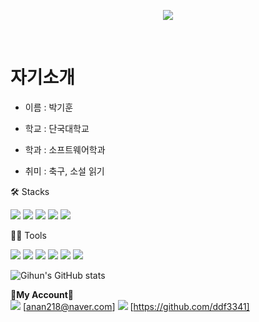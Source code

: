 <p align = "center">
<img src="https://capsule-render.vercel.app/api?type=waving&color=auto&height=300&section=header&text=Hello!&fontSize=70" />
</p>
<br>

# 자기소개
* 이름 : 박기훈
  
* 학교 : 단국대학교

* 학과 : 소프트웨어학과

* 취미 : 축구, 소설 읽기


🛠️ Stacks


  <img src="https://img.shields.io/badge/java-007396?style=for-the-badge&logo=java&logoColor=white"> <img src="https://img.shields.io/badge/c++-00599C?style=for-the-badge&logo=c%2B%2B&logoColor=white"> <img src="https://img.shields.io/badge/python-3776AB?style=for-the-badge&logo=python&logoColor=white"> <img src="https://img.shields.io/badge/github-181717?style=for-the-badge&logo=github&logoColor=white"> <img src="https://img.shields.io/badge/git-F05032?style=for-the-badge&logo=git&logoColor=white">
  <br>

💪🏼 Tools 

 <img src="https://img.shields.io/badge/Visual Studio Code-007ACC?style=flat-square&logo=Visual Studio Code&logoColor=white"/> <img src="https://img.shields.io/badge/GitHub-181717?style=flat-square&logo=GitHub&logoColor=white"/> <img src="https://img.shields.io/badge/Eclipse IDE-2C2255?style=flat-square&logo=Eclipse IDE&logoColor=white"/> <img src="https://img.shields.io/badge/Vim-019733?style=flat-square&logo=Vim&logoColor=white"/> <img src="https://img.shields.io/badge/Anaconda-44A833?style=flat-square&logo=Anaconda&logoColor=white"/> <img src="https://img.shields.io/badge/IntelliJ IDEA-000000?style=flat-square&logo=IntelliJ IDEA&logoColor=white"/> 


![Gihun's GitHub stats](https://github-readme-stats.vercel.app/api?username=ddf3341&show_icons=true&theme=dracula)


<Strong>📧My Account📧</Strong><br>
<img src="https://img.shields.io/badge/Naver-03C75A?style=flat-square&logo=Naver&logoColor=green"/> [anan218@naver.com]
<img src="https://img.shields.io/badge/github-181717?style=for-the-badge&logo=github&logoColor=white"> [https://github.com/ddf3341]
